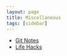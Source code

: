 ```yaml
---
layout: page
title: Miscellaneous
tags: [sidebar]
---
```


- [Git Notes](/miscellaneous/git-notes/)
- [Life Hacks](/miscellaneous/life-hacks/)
